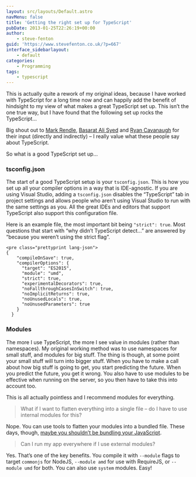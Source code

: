 ```yaml
---
layout: src/layouts/Default.astro
navMenu: false
title: 'Getting the right set up for TypeScript'
pubDate: 2013-01-25T22:26:19+00:00
author:
    - steve-fenton
guid: 'https://www.stevefenton.co.uk/?p=667'
interface_sidebarlayout:
    - default
categories:
    - Programming
tags:
    - typescript
---
```


This is actually quite a rework of my original ideas, because I have worked with TypeScript for a long time now and can happily add the benefit of hindsight to my view of what makes a great TypeScript set up. This isn’t the one true way, but I have found that the following set up rocks the TypeScript…

Big shout out to [Mark Rendle](https://blog.rendle.io/), [Basarat Ali Syed](https://github.com/basarat) and [Ryan Cavanaugh](http://social.msdn.microsoft.com/profile/ryan%20%20cavanaugh/) for their input (directly and indirectly) – I really value what these people say about TypeScript.

So what is a good TypeScript set up…

### tsconfig.json

The start of a good TypeScript setup is your `tsconfig.json`. This is how you set up all your compiler options in a way that is IDE-agnostic. If you are using Visual Studio, adding a `tsconfig.json` disables the “TypeScript” tab in project settings and allows people who aren’t using Visual Studio to run with the same settings as you. All the great IDEs and editors that support TypeScript also support this configuration file.

Here is an example file, the most important bit being `"strict": true`. Most questions that start with “why didn’t TypeScript detect…” are answered by “because you weren’t using the strict flag”.

```
<pre class="prettyprint lang-json">
{
    "compileOnSave": true,
    "compilerOptions": {
      "target": "ES2015",
      "module": "umd",
      "strict": true,
      "experimentalDecorators": true,
      "noFallthroughCasesInSwitch": true,
      "noImplicitReturns": true,
      "noUnusedLocals": true,
      "noUnusedParameters": true
    }
  }
```
### Modules

The more I use TypeScript, the more I see value in modules (rather than namespaces). My original working method was to use namespaces for small stuff, and modules for big stuff. The thing is though, at some point your small stuff will turn into bigger stuff. When you have to make a call about how big stuff is going to get, you start predicting the future. When you predict the future, you get it wrong. You also have to use modules to be effective when running on the server, so you then have to take this into account too.

This is all actually pointless and I recommend modules for everything.

> What if I want to flatten everything into a single file – do I have to use internal modules for this?

Nope. You can use tools to flatten your modules into a bundled file. These days, though, [maybe you shouldn’t be bundling your JavaScript](https://www.stevefenton.co.uk/2017/10/continuous-delivery-javascript-bundling/).

> Can I run my app everywhere if I use external modules?

Yes. That’s one of the key benefits. You compile it with `--module` flags to target `commonjs` for NodeJS, `--module amd` for use with RequireJS, or `--module umd` for both. You can also use `system` modules. Easy!